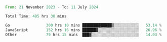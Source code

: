<!--START_SECTION:waka-->

```rust
From: 21 November 2023 - To: 11 July 2024

Total Time: 485 hrs 38 mins

Go                300 hrs 10 mins █████████████▒░░░░░░░░░░░   53.14 %
JavaScript        152 hrs 16 mins ██████▓░░░░░░░░░░░░░░░░░░   26.96 %
Other             79 hrs 15 mins  ███▓░░░░░░░░░░░░░░░░░░░░░   14.03 %
```

<!--END_SECTION:waka-->
